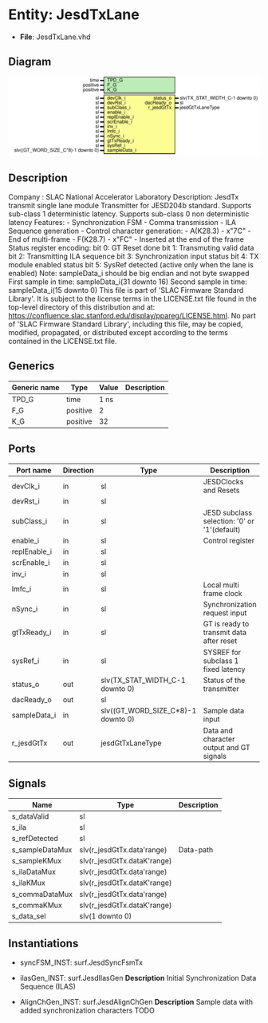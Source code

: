 # Entity: JesdTxLane

- **File**: JesdTxLane.vhd
## Diagram

![Diagram](JesdTxLane.svg "Diagram")
## Description

Company    : SLAC National Accelerator Laboratory
Description: JesdTx transmit single lane module
             Transmitter for JESD204b standard.
             Supports sub-class 1 deterministic latency.
             Supports sub-class 0 non deterministic latency
             Features:
             - Synchronization FSM
             - Comma transmission
             - ILA Sequence generation
             - Control character generation:
                  - A(K28.3) - x"7C" - End of multi-frame
                  - F(K28.7) - x"FC" - Inserted at the end of the frame
            Status register encoding:
               bit 0: GT Reset done
               bit 1: Transmuting valid data
               bit 2: Transmitting ILA sequence
               bit 3: Synchronization input status
               bit 4: TX module enabled status
               bit 5: SysRef detected (active only when the lane is enabled)
         Note: sampleData_i should be big endian and not byte swapped
               First sample in time:  sampleData_i(31 downto 16)
               Second sample in time: sampleData_i(15 downto 0)
This file is part of 'SLAC Firmware Standard Library'.
It is subject to the license terms in the LICENSE.txt file found in the
top-level directory of this distribution and at:
   https://confluence.slac.stanford.edu/display/ppareg/LICENSE.html.
No part of 'SLAC Firmware Standard Library', including this file,
may be copied, modified, propagated, or distributed except according to
the terms contained in the LICENSE.txt file.
## Generics

| Generic name | Type     | Value | Description |
| ------------ | -------- | ----- | ----------- |
| TPD_G        | time     | 1 ns  |             |
| F_G          | positive | 2     |             |
| K_G          | positive | 32    |             |
## Ports

| Port name    | Direction | Type                               | Description                                  |
| ------------ | --------- | ---------------------------------- | -------------------------------------------- |
| devClk_i     | in        | sl                                 | JESDClocks and Resets                        |
| devRst_i     | in        | sl                                 |                                              |
| subClass_i   | in        | sl                                 | JESD subclass selection: '0' or '1'(default) |
| enable_i     | in        | sl                                 | Control register                             |
| replEnable_i | in        | sl                                 |                                              |
| scrEnable_i  | in        | sl                                 |                                              |
| inv_i        | in        | sl                                 |                                              |
| lmfc_i       | in        | sl                                 | Local multi frame clock                      |
| nSync_i      | in        | sl                                 | Synchronization request input                |
| gtTxReady_i  | in        | sl                                 | GT is ready to transmit data after reset     |
| sysRef_i     | in        | sl                                 | SYSREF for subclass 1 fixed latency          |
| status_o     | out       | slv(TX_STAT_WIDTH_C-1 downto 0)    | Status of the transmitter                    |
| dacReady_o   | out       | sl                                 |                                              |
| sampleData_i | in        | slv((GT_WORD_SIZE_C*8)-1 downto 0) | Sample data input                            |
| r_jesdGtTx   | out       | jesdGtTxLaneType                   | Data and character output and GT signals     |
## Signals

| Name            | Type                        | Description |
| --------------- | --------------------------- | ----------- |
| s_dataValid     | sl                          |             |
| s_ila           | sl                          |             |
| s_refDetected   | sl                          |             |
| s_sampleDataMux | slv(r_jesdGtTx.data'range)  | Data-path   |
| s_sampleKMux    | slv(r_jesdGtTx.dataK'range) |             |
| s_ilaDataMux    | slv(r_jesdGtTx.data'range)  |             |
| s_ilaKMux       | slv(r_jesdGtTx.dataK'range) |             |
| s_commaDataMux  | slv(r_jesdGtTx.data'range)  |             |
| s_commaKMux     | slv(r_jesdGtTx.dataK'range) |             |
| s_data_sel      | slv(1 downto 0)             |             |
## Instantiations

- syncFSM_INST: surf.JesdSyncFsmTx
- ilasGen_INST: surf.JesdIlasGen
**Description**
Initial Synchronization Data Sequence (ILAS)

- AlignChGen_INST: surf.JesdAlignChGen
**Description**
Sample data with added synchronization characters TODO

